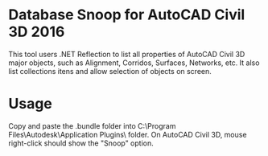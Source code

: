 # Database Snoop for AutoCAD Civil 3D 2016

This tool users .NET Reflection to list all properties of AutoCAD Civil 3D major objects, such as Alignment, Corridos, Surfaces, Networks, etc. It also list collections itens and allow selection of objects on screen.

# Usage

Copy and paste the .bundle folder into C:\Program Files\Autodesk\Application Plugins\ folder. On AutoCAD Civil 3D, mouse right-click should show the "Snoop" option. 
